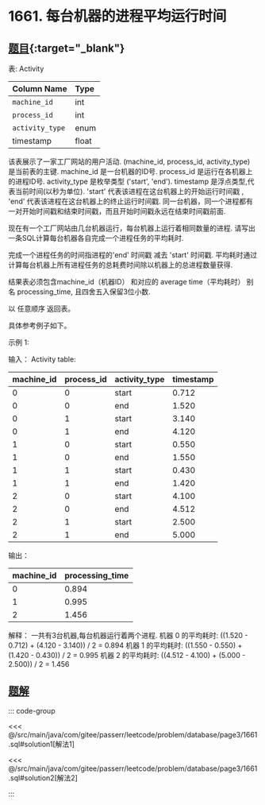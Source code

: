 # 1661. 每台机器的进程平均运行时间
## [题目](https://leetcode.cn/problems/average-time-of-process-per-machine/){:target="_blank"}

表: Activity

| Column Name     | Type  |
|:----------------|:------|
| `machine_id`    | int   |
| `process_id`    | int   |
| `activity_type` | enum  |
| timestamp       | float |

该表展示了一家工厂网站的用户活动.
(machine_id, process_id, activity_type) 是当前表的主键.
machine_id 是一台机器的ID号.
process_id 是运行在各机器上的进程ID号.
activity_type 是枚举类型 ('start', 'end').
timestamp 是浮点类型,代表当前时间(以秒为单位).
'start' 代表该进程在这台机器上的开始运行时间戳 , 'end' 代表该进程在这台机器上的终止运行时间戳.
同一台机器，同一个进程都有一对开始时间戳和结束时间戳，而且开始时间戳永远在结束时间戳前面.

现在有一个工厂网站由几台机器运行，每台机器上运行着相同数量的进程. 请写出一条SQL计算每台机器各自完成一个进程任务的平均耗时.

完成一个进程任务的时间指进程的'end' 时间戳 减去 'start' 时间戳. 平均耗时通过计算每台机器上所有进程任务的总耗费时间除以机器上的总进程数量获得.

结果表必须包含machine_id（机器ID） 和对应的 average time（平均耗时） 别名 processing_time, 且四舍五入保留3位小数.

以 任意顺序 返回表。

具体参考例子如下。

示例 1:

输入：
Activity table:

| machine_id | process_id | activity_type | timestamp |
|:-----------|:-----------|:--------------|:----------|
| 0          | 0          | start         | 0.712     |
| 0          | 0          | end           | 1.520     |
| 0          | 1          | start         | 3.140     |
| 0          | 1          | end           | 4.120     |
| 1          | 0          | start         | 0.550     |
| 1          | 0          | end           | 1.550     |
| 1          | 1          | start         | 0.430     |
| 1          | 1          | end           | 1.420     |
| 2          | 0          | start         | 4.100     |
| 2          | 0          | end           | 4.512     |
| 2          | 1          | start         | 2.500     |
| 2          | 1          | end           | 5.000     |

输出：

| machine_id | processing_time |
|:-----------|:----------------|
| 0          | 0.894           |
| 1          | 0.995           |
| 2          | 1.456           |

解释：
一共有3台机器,每台机器运行着两个进程.
机器 0 的平均耗时: ((1.520 - 0.712) + (4.120 - 3.140)) / 2 = 0.894
机器 1 的平均耗时: ((1.550 - 0.550) + (1.420 - 0.430)) / 2 = 0.995
机器 2 的平均耗时: ((4.512 - 4.100) + (5.000 - 2.500)) / 2 = 1.456

## [题解](https://github.com/PasseRR/JavaLeetCode/blob/master/src/main/java/com/gitee/passerr/leetcode/problem/database/page3/1661.sql)

::: code-group

<<< @/src/main/java/com/gitee/passerr/leetcode/problem/database/page3/1661.sql#solution1[解法1]

<<< @/src/main/java/com/gitee/passerr/leetcode/problem/database/page3/1661.sql#solution2[解法2]

:::
